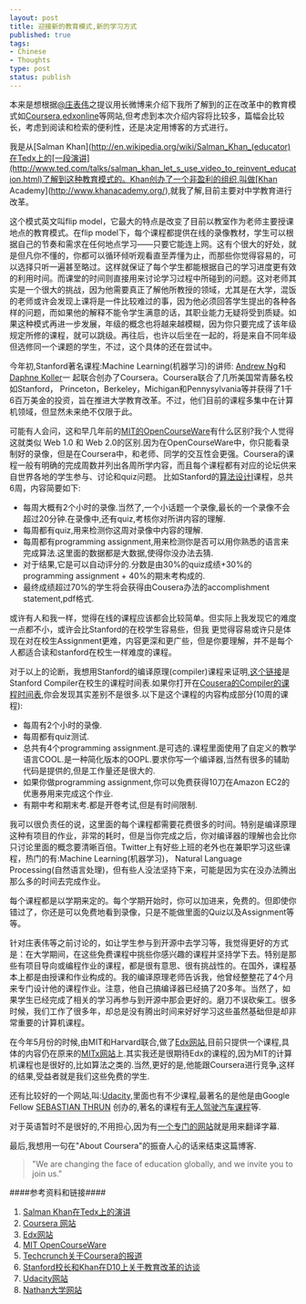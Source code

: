 ```yaml
--- 
layout: post
title: 迎接新的教育模式,新的学习方式
published: true
tags: 
- Chinese
- Thoughts
type: post
status: publish
---
```


本来是想根据[@庄表伟](http://www.weibo.com/zhuangbiaowei)之提议用长微博来介绍下我所了解到的正在改革中的教育模式如[Coursera](http://www.coursera.org),[edxonline](http://www.edxonline.org)等网站,但考虑到本次介绍内容将比较多，篇幅会比较长，考虑到阅读和检索的便利性，还是决定用博客的方式进行。

我是从[Salman Khan](http://en.wikipedia.org/wiki/Salman_Khan_(educator)在Tedx上的[一段演讲](http://www.ted.com/talks/salman_khan_let_s_use_video_to_reinvent_education.html)了解到这种教育模式的。Khan创办了一个非盈利的组织,叫做[Khan Academy](http://www.khanacademy.org/),就我了解,目前主要对中学教育进行改革。

这个模式英文叫flip model，它最大的特点是改变了目前以教室作为老师主要授课地点的教育模式。在flip model下，每个课程都提供在线的录像教材，学生可以根据自己的节奏和需求在任何地点学习——只要它能连上网。这有个很大的好处，就是但凡你不懂的，你都可以循环倾听观看直至弄懂为止，而那些你觉得容易的，可以选择只听一遍甚至略过。这样就保证了每个学生都能根据自己的学习进度更有效的利用时间。而课堂的时间则直接用来讨论学习过程中所碰到的问题。这对老师其实是一个很大的挑战，因为他需要真正了解他所教授的领域，尤其是在大学，混饭的老师或许会发现上课将是一件比较难过的事，因为他必须回答学生提出的各种各样的问题，而如果他的解释不能令学生满意的话，其职业能力无疑将受到质疑。如果这种模式再进一步发展，年级的概念也将越来越模糊，因为你只要完成了该年级规定所修的课程，就可以跳级。再往后，也许以后坐在一起的，将是来自不同年级但选修同一个课题的学生，不过，这个具体的还在尝试中。

今年初,Stanford著名课程:Machine Learning(机器学习)的讲师: [Andrew Ng](http://ai.stanford.edu/~ang/)和[Daphne Koller](http://ai.stanford.edu/~koller/)一 起联合创办了Coursera。Coursera联合了几所美国常青藤名校如Stanford， Princeton，Berkeley，Michigan和Pennysylvania等并获得了1千6百万美金的投资，旨在推进大学教育改革。不过，他们目前的课程多集中在计算机领域，但显然未来绝不仅限于此。

可能有人会问，这和早几年前的[MIT的OpenCourseWare](http://ocw.mit.edu/index.htm)有什么区别?我个人觉得这就类似 Web 1.0 和 Web 2.0的区别.因为在OpenCourseWare中，你只能看录制好的录像，但是在Coursera中，和老师、同学的交互性会更强。Coursera的课程一般有明确的完成周数并列出各周所学内容，而且每个课程都有对应的论坛供来自世界各地的学生参与、讨论和quiz问题。
比如Stanford的[算法设计I](https://www.coursera.org/course/algo)课程，总共6周，内容简要如下:

* 每周大概有2个小时的录像.当然了,一个小话题一个录像,最长的一个录像不会超过20分钟.在录像中,还有quiz,考核你对所讲内容的理解.
* 每周都有quiz,用来检测你这周对录像中内容的理解.
* 每周都有programming assignment,用来检测你是否可以用你熟悉的语言来完成算法.这里面的数据都是大数据,使得你没办法去猜.
* 对于结果,它是可以自动评分的.分数是由30%的quiz成绩+30%的programming assignment + 40%的期末考构成的.
* 最终成绩超过70%的学生将会获得由Cousera办法的accomplishment statement,pdf格式.

或许有人和我一样，觉得在线的课程应该都会比较简单。但实际上我发现它的难度一点都不小，或许会比Stanford的在校学生容易些，但我 更觉得容易或许只是体现在对在校生Assignment更难，内容更深和更广些，但是你要理解，并不是每个人都适合读和stanford在校生一样难度的课程。

对于以上的论断，我想用Stanford的编译原理(compiler)课程来证明,[这个链接](http://www.stanford.edu/class/cs143/handouts/010%20Syllabus.pdf)是Stanford Compiler在校生的课程时间表.如果你打开在[Cousera的Compiler的课程时间表](https://class.coursera.org/compilers/wiki/view?page=Syllabus),你会发现其实差别不是很多.以下是这个课程的内容构成部分(10周的课程):

- 每周有2个小时的录像.
- 每周都有quiz测试.
- 总共有4个programming assignment.是可选的.课程里面使用了自定义的教学语言COOL.是一种简化版本的OOPL.要求你写一个编译器,当然有很多的辅助代码是提供的,但是工作量还是很大的.
- 如果你做programming assignment,你可以免费获得10刀在Amazon EC2的优惠券用来完成这个作业.
- 有期中考和期末考.都是开卷考试,但是有时间限制.

我可以很负责任的说，这里面的每个课程都需要花费很多的时间。特别是编译原理这种有项目的作业，非常的耗时，但是当你完成之后，你对编译器的理解也会比你只讨论里面的概念要清晰百倍。Twitter上有好些上班的老外也在兼职学习这些课程，热门的有:Machine Learning(机器学习)， Natural Language Processing(自然语言处理)，但有些人没法坚持下来，可能是因为实在没办法腾出那么多的时间去完成作业。

每个课程都是以学期来定的。每个学期开始时，你可以加进来，免费的。但即使你错过了，你还是可以免费地看到录像，只是不能做里面的Quiz以及Assignment等等。

针对庄表伟等之前讨论的，如让学生参与到开源中去学习等，我觉得更好的方式是：在大学期间，在这些免费课程中挑些你感兴趣的课程并坚持学下去。特别是那些有项目导向或编程作业的课程，都是很有意思、很有挑战性的。在国外，课程基本上都是由授课和作业构成的。我的编译原理老师告诉我，他曾经整整花了4个月来专门设计他的课程作业。注意，他自己搞编译器已经搞了20多年。当然了，如果学生已经完成了相关的学习再参与到开源中那会更好的。磨刀不误砍柴工。很多时候，我们工作了很多年，却总是没有腾出时间来好好学习这些虽然基础但是却非常重要的计算机课程。

在今年5月份的时候,由MIT和Harvard联合,做了[Edx网站](http://www.edxonline.org),目前只提供一个课程,具体的内容仍在原来的[MITx网站](http://mitx.mit.edu/)上.其实我还是很期待Edx的课程的,因为MIT的计算机课程也是很好的,比如算法之类的.当然,更好的是,他能跟Coursera进行竞争,这样的结果,受益者就是我们这些免费的学生.

还有比较好的一个网站,叫:[Udacity](http://www.udacity.com/),里面也有不少课程,最著名的是他是由Google Fellow [SEBASTIAN THRUN](http://robots.stanford.edu/) 创办的,著名的课程有[无人驾驶汽车课程](http://www.udacity.com/overview/Course/cs373/CourseRev/apr2012)等.


对于英语暂时不是很好的,不用担心,因为有[一个专门的网站](http://www.universalsubtitles.org/en/teams/coursera/)就是用来翻译字幕.

最后,我想用一句在"About Coursera"的振奋人心的话来结束这篇博客. 
> "We are changing the face of education globally, and we invite you to join us."


####参考资料和链接####

1. [Salman Khan在Tedx上的演讲](http://www.ted.com/talks/salman_khan_let_s_use_video_to_reinvent_education.html)
2. [Coursera 网站](http://www.coursera.org)
3. [Edx网站](http://www.edxonline.org)
4. [MIT OpenCourseWare](http://ocw.mit.edu/index.htm)
5. [Techcrunch关于Coursera的报道](http://techcrunch.com/2012/04/18/coursera-raises-16m/)
6. [Stanford校长和Khan在D10上关于教育改革的访谈](http://allthingsd.com/20120531/stanford-president-john-hennessy-and-khan-academys-salman-khan-talk-education-at-d10/)
7. [Udacity网站](http://www.udacity.com/)
8. [Nathan大学网站](http://nathansuniversity.com/)




